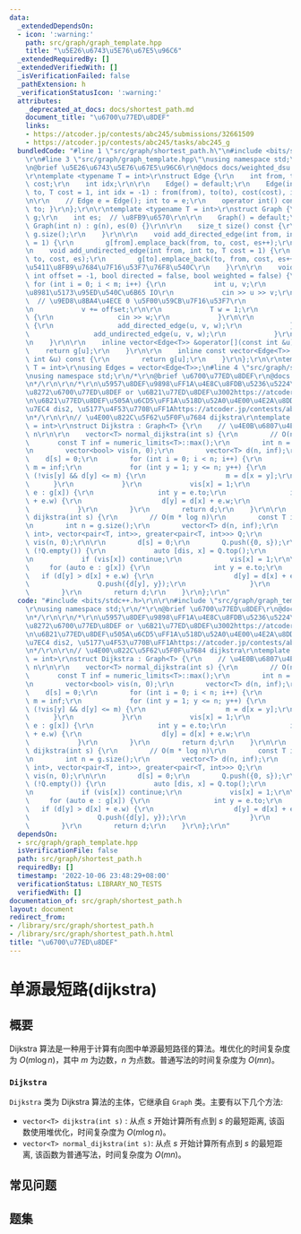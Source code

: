 ```yaml
---
data:
  _extendedDependsOn:
  - icon: ':warning:'
    path: src/graph/graph_template.hpp
    title: "\u5E26\u6743\u5E76\u67E5\u96C6"
  _extendedRequiredBy: []
  _extendedVerifiedWith: []
  _isVerificationFailed: false
  _pathExtension: h
  _verificationStatusIcon: ':warning:'
  attributes:
    _deprecated_at_docs: docs/shortest_path.md
    document_title: "\u6700\u77ED\u8DEF"
    links:
    - https://atcoder.jp/contests/abc245/submissions/32661509
    - https://atcoder.jp/contests/abc245/tasks/abc245_g
  bundledCode: "#line 1 \"src/graph/shortest_path.h\"\n#include <bits/stdc++.h>\r\n\
    \r\n#line 3 \"src/graph/graph_template.hpp\"\nusing namespace std;\r\n\r\n/*\r\
    \n@brief \u5E26\u6743\u5E76\u67E5\u96C6\r\n@docs docs/weighted_dsu.md\r\n*/\r\n\
    \r\ntemplate <typename T = int>\r\nstruct Edge {\r\n    int from, to;\r\n    T\
    \ cost;\r\n    int idx;\r\n\r\n    Edge() = default;\r\n    Edge(int from, int\
    \ to, T cost = 1, int idx = -1) : from(from), to(to), cost(cost), idx(idx) {}\r\
    \n\r\n    // Edge e = Edge(); int to = e;\r\n    operator int() const { return\
    \ to; }\r\n};\r\n\r\ntemplate <typename T = int>\r\nstruct Graph {\r\n    vector<vector<Edge<T>>>\
    \ g;\r\n    int es;  // \u8FB9\u6570\r\n\r\n    Graph() = default;\r\n    explicit\
    \ Graph(int n) : g(n), es(0) {}\r\n\r\n    size_t size() const {\r\n        return\
    \ g.size();\r\n    }\r\n\r\n    void add_directed_edge(int from, int to, T cost\
    \ = 1) {\r\n        g[from].emplace_back(from, to, cost, es++);\r\n    }\r\n\r\
    \n    void add_undirected_edge(int from, int to, T cost = 1) {\r\n        g[from].emplace_back(from,\
    \ to, cost, es);\r\n        g[to].emplace_back(to, from, cost, es++);  // \u65E0\
    \u5411\u8FB9\u7684\u7F16\u53F7\u76F8\u540C\r\n    }\r\n\r\n    void read(int m,\
    \ int offset = -1, bool directed = false, bool weighted = false) {\r\n       \
    \ for (int i = 0; i < m; i++) {\r\n            int u, v;\r\n            // \u9700\
    \u8981\u5173\u95ED\u540C\u6B65 IO\r\n            cin >> u >> v;\r\n          \
    \  // \u9ED8\u8BA4\u4ECE 0 \u5F00\u59CB\u7F16\u53F7\r\n            u += offset;\r\
    \n            v += offset;\r\n\r\n            T w = 1;\r\n            if (weighted)\
    \ {\r\n                cin >> w;\r\n            }\r\n\r\n            if (directed)\
    \ {\r\n                add_directed_edge(u, v, w);\r\n            } else {\r\n\
    \                add_undirected_edge(u, v, w);\r\n            }\r\n        }\r\
    \n    }\r\n\r\n    inline vector<Edge<T>> &operator[](const int &u) {\r\n    \
    \    return g[u];\r\n    }\r\n\r\n    inline const vector<Edge<T>> &operator[](const\
    \ int &u) const {\r\n        return g[u];\r\n    }\r\n};\r\n\r\ntemplate <typename\
    \ T = int>\r\nusing Edges = vector<Edge<T>>;\n#line 4 \"src/graph/shortest_path.h\"\
    \nusing namespace std;\r\n/*\r\n@brief \u6700\u77ED\u8DEF\r\n@docs docs/shortest_path.md\r\
    \n*/\r\n\r\n/*\r\n\u5957\u8DEF\u9898\uFF1A\u4E8C\u8FDB\u5236\u5224\u4E0D\u540C\
    \u8272\u6700\u77ED\u8DEF or \u6B21\u77ED\u8DEF\u3002https://atcoder.jp/contests/abc245/tasks/abc245_g\r\
    \n\u6B21\u77ED\u8DEF\u505A\u6CD5\uFF1A\u518D\u52A0\u4E00\u4E2A\u8DDD\u79BB\u6570\
    \u7EC4 dis2, \u5177\u4F53\u770B\uFF1Ahttps://atcoder.jp/contests/abc245/submissions/32661509\r\
    \n*/\r\n\r\n// \u4E00\u822C\u5F62\u5F0F\u7684 dijkstra\r\ntemplate <typename T\
    \ = int>\r\nstruct Dijkstra : Graph<T> {\r\n    // \u4E0B\u6807\u4ECE 1 \u5230\
    \ n\r\n\r\n    vector<T> normal_dijkstra(int s) {\r\n        // O(n ^ 2)\r\n \
    \       const T inf = numeric_limits<T>::max();\r\n        int n = g.size();\r\
    \n        vector<bool> vis(n, 0);\r\n        vector<T> d(n, inf);\r\n\r\n    \
    \    d[s] = 0;\r\n        for (int i = 0; i < n; i++) {\r\n            int x,\
    \ m = inf;\r\n            for (int y = 1; y <= n; y++) {\r\n                if\
    \ (!vis[y] && d[y] <= m) {\r\n                    m = d[x = y];\r\n          \
    \      }\r\n            }\r\n            vis[x] = 1;\r\n            for (auto\
    \ e : g[x]) {\r\n                int y = e.to;\r\n                if (d[y] > d[x]\
    \ + e.w) {\r\n                    d[y] = d[x] + e.w;\r\n                }\r\n\
    \            }\r\n        }\r\n        return d;\r\n    }\r\n\r\n    vector<T>\
    \ dijkstra(int s) {\r\n        // O(m * log n)\r\n        const T inf = numeric_limits<T>::max();\r\
    \n        int n = g.size();\r\n        vector<T> d(n, inf);\r\n        priority_queue<pair<T,\
    \ int>, vector<pair<T, int>>, greater<pair<T, int>>> Q;\r\n        vector<bool>\
    \ vis(n, 0);\r\n\r\n        d[s] = 0;\r\n        Q.push({0, s});\r\n        while\
    \ (!Q.empty()) {\r\n            auto [dis, x] = Q.top();\r\n            Q.pop();\r\
    \n            if (vis[x]) continue;\r\n            vis[x] = 1;\r\n\r\n       \
    \     for (auto e : g[x]) {\r\n                int y = e.to;\r\n             \
    \   if (d[y] > d[x] + e.w) {\r\n                    d[y] = d[x] + e.w;\r\n   \
    \                 Q.push({d[y], y});\r\n                }\r\n            }\r\n\
    \        }\r\n        return d;\r\n    }\r\n};\r\n"
  code: "#include <bits/stdc++.h>\r\n\r\n#include \"src/graph/graph_template.hpp\"\
    \r\nusing namespace std;\r\n/*\r\n@brief \u6700\u77ED\u8DEF\r\n@docs docs/shortest_path.md\r\
    \n*/\r\n\r\n/*\r\n\u5957\u8DEF\u9898\uFF1A\u4E8C\u8FDB\u5236\u5224\u4E0D\u540C\
    \u8272\u6700\u77ED\u8DEF or \u6B21\u77ED\u8DEF\u3002https://atcoder.jp/contests/abc245/tasks/abc245_g\r\
    \n\u6B21\u77ED\u8DEF\u505A\u6CD5\uFF1A\u518D\u52A0\u4E00\u4E2A\u8DDD\u79BB\u6570\
    \u7EC4 dis2, \u5177\u4F53\u770B\uFF1Ahttps://atcoder.jp/contests/abc245/submissions/32661509\r\
    \n*/\r\n\r\n// \u4E00\u822C\u5F62\u5F0F\u7684 dijkstra\r\ntemplate <typename T\
    \ = int>\r\nstruct Dijkstra : Graph<T> {\r\n    // \u4E0B\u6807\u4ECE 1 \u5230\
    \ n\r\n\r\n    vector<T> normal_dijkstra(int s) {\r\n        // O(n ^ 2)\r\n \
    \       const T inf = numeric_limits<T>::max();\r\n        int n = g.size();\r\
    \n        vector<bool> vis(n, 0);\r\n        vector<T> d(n, inf);\r\n\r\n    \
    \    d[s] = 0;\r\n        for (int i = 0; i < n; i++) {\r\n            int x,\
    \ m = inf;\r\n            for (int y = 1; y <= n; y++) {\r\n                if\
    \ (!vis[y] && d[y] <= m) {\r\n                    m = d[x = y];\r\n          \
    \      }\r\n            }\r\n            vis[x] = 1;\r\n            for (auto\
    \ e : g[x]) {\r\n                int y = e.to;\r\n                if (d[y] > d[x]\
    \ + e.w) {\r\n                    d[y] = d[x] + e.w;\r\n                }\r\n\
    \            }\r\n        }\r\n        return d;\r\n    }\r\n\r\n    vector<T>\
    \ dijkstra(int s) {\r\n        // O(m * log n)\r\n        const T inf = numeric_limits<T>::max();\r\
    \n        int n = g.size();\r\n        vector<T> d(n, inf);\r\n        priority_queue<pair<T,\
    \ int>, vector<pair<T, int>>, greater<pair<T, int>>> Q;\r\n        vector<bool>\
    \ vis(n, 0);\r\n\r\n        d[s] = 0;\r\n        Q.push({0, s});\r\n        while\
    \ (!Q.empty()) {\r\n            auto [dis, x] = Q.top();\r\n            Q.pop();\r\
    \n            if (vis[x]) continue;\r\n            vis[x] = 1;\r\n\r\n       \
    \     for (auto e : g[x]) {\r\n                int y = e.to;\r\n             \
    \   if (d[y] > d[x] + e.w) {\r\n                    d[y] = d[x] + e.w;\r\n   \
    \                 Q.push({d[y], y});\r\n                }\r\n            }\r\n\
    \        }\r\n        return d;\r\n    }\r\n};\r\n"
  dependsOn:
  - src/graph/graph_template.hpp
  isVerificationFile: false
  path: src/graph/shortest_path.h
  requiredBy: []
  timestamp: '2022-10-06 23:48:29+08:00'
  verificationStatus: LIBRARY_NO_TESTS
  verifiedWith: []
documentation_of: src/graph/shortest_path.h
layout: document
redirect_from:
- /library/src/graph/shortest_path.h
- /library/src/graph/shortest_path.h.html
title: "\u6700\u77ED\u8DEF"
---
```

# 单源最短路(dijkstra)
## 概要
Dijkstra 算法是一种用于计算有向图中单源最短路径的算法。堆优化的时间复杂度为 $O(m\log n)$，其中 $m$ 为边数，$n$ 为点数。普通写法的时间复杂度为 $O(mn)$。

### `Dijkstra`
`Dijkstra` 类为 Dijkstra 算法的主体，它继承自 `Graph` 类。主要有以下几个方法:
- `vector<T> dijkstra(int s)` : 从点 $s$ 开始计算所有点到 $s$ 的最短距离, 该函数使用堆优化，时间复杂度为 $O(m\log n)$。
- `vector<T> normal_dijkstra(int s)`: 从点 $s$ 开始计算所有点到 $s$ 的最短距离, 该函数为普通写法，时间复杂度为 $O(mn)$。

## 常见问题

## 题集